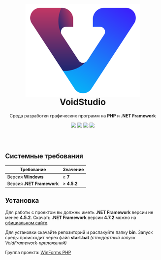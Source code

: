 <h1 align="center"><a href="https://vk.com/winforms"><img align="center" src="bin/app/system/icons/Icon.png" height="300px"></a>VoidStudio</h1>

<p align="center">Среда разработки графических программ на <b>PHP</b> и <b>.NET Framework</b></p>

<p align="center">
  <a href="https://scrutinizer-ci.com/g/winforms-php/VoidStudio/?branch=master"><img src="https://scrutinizer-ci.com/g/winforms-php/VoidStudio/badges/quality-score.png?b=master"></a>
  <a href="https://scrutinizer-ci.com/g/winforms-php/VoidStudio/build-status/master"><img src="https://scrutinizer-ci.com/g/winforms-php/VoidStudio/badges/build.png?b=master"></a>
  <a href="https://scrutinizer-ci.com/code-intelligence"><img src="https://scrutinizer-ci.com/g/winforms-php/VoidStudio/badges/code-intelligence.svg?b=master"></a>
  <a href="license.txt"><img src="https://badges.frapsoft.com/os/gpl/gpl.png?v=103"></a>
</p><br><br>

## Системные требования

Требование | Значение
------------- | -------------
Версия **Windows** | ≥ **7**
Версия **.NET Framework** | ≥ **4.5.2**

## Установка

Для работы с проектом вы должны иметь **.NET Framework** версии не менее **4.5.2**. Скачать **.NET Framework** версии **4.7.2** можно на [официальном сайте](https://dotnet.microsoft.com/download/dotnet-framework-runtime/net472).

Для установки скачайте репозиторий и распакуйте папку **bin**. Запуск среды происходит через файл **start.bat** *(стандартный запуск VoidFramework-приложений)*

Группа проекта: [WinForms PHP](https://vk.com/winforms)
